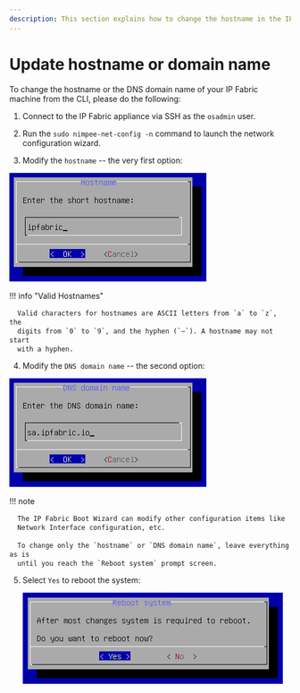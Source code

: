 ```yaml
---
description: This section explains how to change the hostname in the IP Fabric Boot Wizard.
---
```


# Update hostname or domain name

To change the hostname or the DNS domain name of your IP Fabric machine from the
CLI, please do the following:

1. Connect to the IP Fabric appliance via SSH as the `osadmin` user.

2. Run the `sudo nimpee-net-config -n` command to launch the network
   configuration wizard.

3. Modify the `hostname` -- the very first option:

  ![Enter the short hostname](change_hostname2.png)

  !!! info "Valid Hostnames"

      Valid characters for hostnames are ASCII letters from `a` to `z`, the
      digits from `0` to `9`, and the hyphen (`−`). A hostname may not start
      with a hyphen.

4. Modify the `DNS domain name` -- the second option:

  ![Enter the DNS domain name](change_dns_domain_name.png)

  !!! note

      The IP Fabric Boot Wizard can modify other configuration items like
      Network Interface configuration, etc.

      To change only the `hostname` or `DNS domain name`, leave everything as is
      until you reach the `Reboot system` prompt screen.

5. Select `Yes` to reboot the system:

   ![Reboot system](reboot.png)
